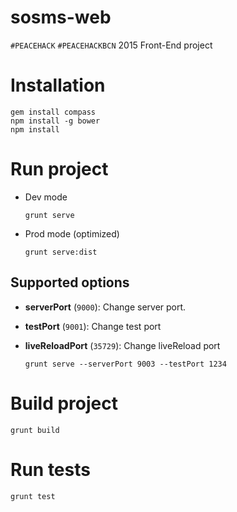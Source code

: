 # sosms-web

`#PEACEHACK` `#PEACEHACKBCN` 2015 Front-End project

# Installation

```
gem install compass
npm install -g bower
npm install
```

# Run project

* Dev mode
	
	```
	grunt serve
	```

* Prod mode (optimized)

	```
	grunt serve:dist
	```

## Supported options

  * **serverPort** (`9000`): Change server port.
  * **testPort** (`9001`): Change test port
  * **liveReloadPort** (`35729`): Change liveReload port

	```
	grunt serve --serverPort 9003 --testPort 1234
	```


# Build project

```
grunt build
```

# Run tests

```
grunt test
```

